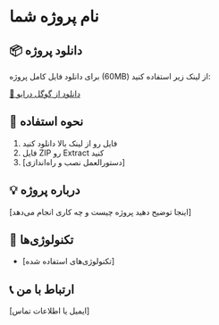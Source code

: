 # نام پروژه شما

## 📦 دانلود پروژه
برای دانلود فایل کامل پروژه (60MB) از لینک زیر استفاده کنید:

[📎 دانلود از گوگل درایو](https://drive.google.com/file/d/1ocu1rqgBZCQHtp-ES8R3WVvtjaLEGZia/view?usp=drive_link)

## 🚀 نحوه استفاده
1. فایل رو از لینک بالا دانلود کنید
2. فایل ZIP رو Extract کنید
3. [دستورالعمل نصب و راه‌اندازی]

## 💡 درباره پروژه
[اینجا توضیح دهید پروژه چیست و چه کاری انجام می‌دهد]

## 🔧 تکنولوژی‌ها
- [تکنولوژی‌های استفاده شده]

## 📞 ارتباط با من
[ایمیل یا اطلاعات تماس]
